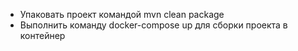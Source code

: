
- Упаковать проект командой mvn clean package
- Выполнить команду docker-compose up для сборки проекта в контейнер

